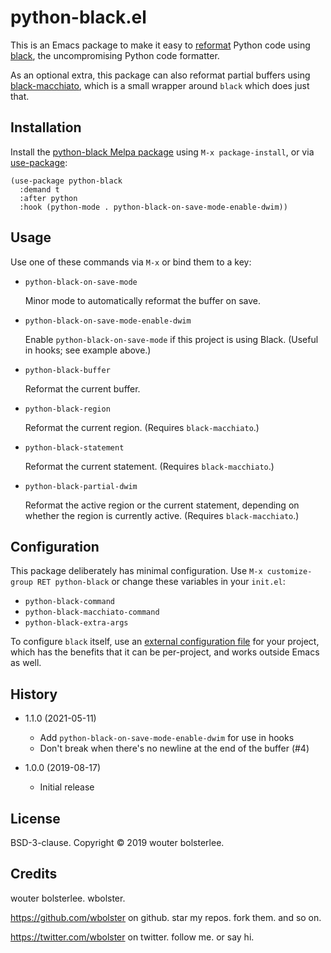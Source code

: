 python-black.el
===============

This is an Emacs package to make it easy to [reformat](https://github.com/purcell/reformatter.el) Python code using [black](https://github.com/python/black), the uncompromising Python code formatter.

As an optional extra, this package can also reformat partial buffers using [black-macchiato](https://github.com/wbolster/black-macchiato), which is a small wrapper around `black` which does just that.

Installation
------------

Install the [python-black Melpa package](https://melpa.org/#/python-black) using `M-x package-install`, or via [use-package](https://github.com/jwiegley/use-package):

``` elisp
(use-package python-black
  :demand t
  :after python
  :hook (python-mode . python-black-on-save-mode-enable-dwim))
```

Usage
-----

Use one of these commands via `M-x` or bind them to a key:

- `python-black-on-save-mode`

  Minor mode to automatically reformat the buffer on save.

- `python-black-on-save-mode-enable-dwim`

  Enable `python-black-on-save-mode` if this project is using Black. (Useful in hooks; see example above.)

- `python-black-buffer`

  Reformat the current buffer.

- `python-black-region`

  Reformat the current region. (Requires `black-macchiato`.)

- `python-black-statement`

  Reformat the current statement. (Requires `black-macchiato`.)

- `python-black-partial-dwim`

  Reformat the active region or the current statement, depending on whether the region is currently active. (Requires `black-macchiato`.)

Configuration
-------------

This package deliberately has minimal configuration. Use `M-x customize-group RET python-black` or change these variables in your `init.el`:

- `python-black-command`
- `python-black-macchiato-command`
- `python-black-extra-args`

To configure `black` itself, use an [external configuration file](https://black.readthedocs.io/en/stable/pyproject_toml.html) for your project, which has the benefits that it can be per-project, and works outside Emacs as well.

History
-------

- 1.1.0 (2021-05-11)

  - Add `python-black-on-save-mode-enable-dwim` for use in hooks
  - Don't break when there's no newline at the end of the buffer (#4)

- 1.0.0 (2019-08-17)

  - Initial release

License
-------

BSD-3-clause. Copyright © 2019 wouter bolsterlee.

Credits
-------

wouter bolsterlee. wbolster.

https://github.com/wbolster on github. star my repos. fork them. and so on.

https://twitter.com/wbolster on twitter. follow me. or say hi.
